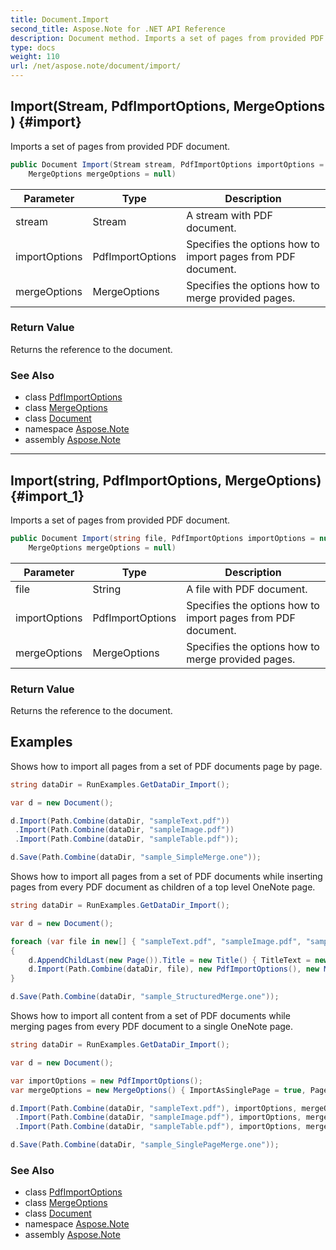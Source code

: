 ```yaml
---
title: Document.Import
second_title: Aspose.Note for .NET API Reference
description: Document method. Imports a set of pages from provided PDF document
type: docs
weight: 110
url: /net/aspose.note/document/import/
---
```

## Import(Stream, PdfImportOptions, MergeOptions) {#import}

Imports a set of pages from provided PDF document.

```csharp
public Document Import(Stream stream, PdfImportOptions importOptions = null, 
    MergeOptions mergeOptions = null)
```

| Parameter | Type | Description |
| --- | --- | --- |
| stream | Stream | A stream with PDF document. |
| importOptions | PdfImportOptions | Specifies the options how to import pages from PDF document. |
| mergeOptions | MergeOptions | Specifies the options how to merge provided pages. |

### Return Value

Returns the reference to the document.

### See Also

* class [PdfImportOptions](../../../aspose.note.importing/pdfimportoptions/)
* class [MergeOptions](../../mergeoptions/)
* class [Document](../)
* namespace [Aspose.Note](../../document/)
* assembly [Aspose.Note](../../../)

---

## Import(string, PdfImportOptions, MergeOptions) {#import_1}

Imports a set of pages from provided PDF document.

```csharp
public Document Import(string file, PdfImportOptions importOptions = null, 
    MergeOptions mergeOptions = null)
```

| Parameter | Type | Description |
| --- | --- | --- |
| file | String | A file with PDF document. |
| importOptions | PdfImportOptions | Specifies the options how to import pages from PDF document. |
| mergeOptions | MergeOptions | Specifies the options how to merge provided pages. |

### Return Value

Returns the reference to the document.

## Examples

Shows how to import all pages from a set of PDF documents page by page.

```csharp
string dataDir = RunExamples.GetDataDir_Import();

var d = new Document();

d.Import(Path.Combine(dataDir, "sampleText.pdf"))
 .Import(Path.Combine(dataDir, "sampleImage.pdf"))
 .Import(Path.Combine(dataDir, "sampleTable.pdf"));

d.Save(Path.Combine(dataDir, "sample_SimpleMerge.one"));
```

Shows how to import all pages from a set of PDF documents while inserting pages from every PDF document as children of a top level OneNote page.

```csharp
string dataDir = RunExamples.GetDataDir_Import();

var d = new Document();

foreach (var file in new[] { "sampleText.pdf", "sampleImage.pdf", "sampleTable.pdf" })
{
    d.AppendChildLast(new Page()).Title = new Title() { TitleText = new RichText() { ParagraphStyle = ParagraphStyle.Default }.Append(file) };
    d.Import(Path.Combine(dataDir, file), new PdfImportOptions(), new MergeOptions() { InsertAt = int.MaxValue, InsertAsChild = true });
}

d.Save(Path.Combine(dataDir, "sample_StructuredMerge.one"));
```

Shows how to import all content from a set of PDF documents while merging pages from every PDF document to a single OneNote page.

```csharp
string dataDir = RunExamples.GetDataDir_Import();

var d = new Document();

var importOptions = new PdfImportOptions();
var mergeOptions = new MergeOptions() { ImportAsSinglePage = true, PageSpacing = 100 };

d.Import(Path.Combine(dataDir, "sampleText.pdf"), importOptions, mergeOptions)
 .Import(Path.Combine(dataDir, "sampleImage.pdf"), importOptions, mergeOptions)
 .Import(Path.Combine(dataDir, "sampleTable.pdf"), importOptions, mergeOptions);

d.Save(Path.Combine(dataDir, "sample_SinglePageMerge.one"));
```

### See Also

* class [PdfImportOptions](../../../aspose.note.importing/pdfimportoptions/)
* class [MergeOptions](../../mergeoptions/)
* class [Document](../)
* namespace [Aspose.Note](../../document/)
* assembly [Aspose.Note](../../../)


